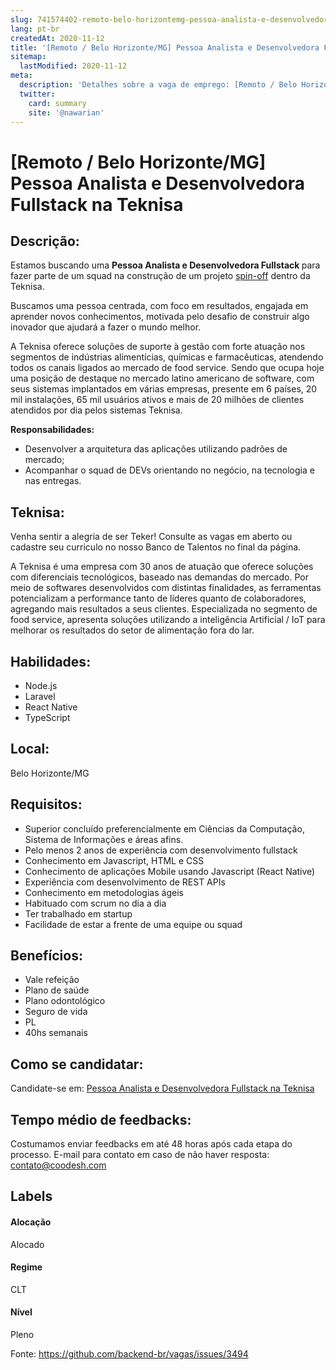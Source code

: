 ```yaml
---
slug: 741574402-remoto-belo-horizontemg-pessoa-analista-e-desenvolvedora-fullstack-na-teknisa
lang: pt-br
createdAt: 2020-11-12
title: '[Remoto / Belo Horizonte/MG] Pessoa Analista e Desenvolvedora Fullstack na Teknisa - Vaga de Emprego'
sitemap:
  lastModified: 2020-11-12
meta:
  description: 'Detalhes sobre a vaga de emprego: [Remoto / Belo Horizonte/MG] Pessoa Analista e Desenvolvedora Fullstack na Teknisa'
  twitter:
    card: summary
    site: '@nawarian'
---
```


# [Remoto / Belo Horizonte/MG] Pessoa Analista e Desenvolvedora Fullstack na Teknisa

## Descrição: 
 <p>Estamos buscando uma <strong>Pessoa Analista e Desenvolvedora Fullstack </strong>para fazer parte de um squad na construção de um projeto <a href="https://bit.ly/3eQ8JAQ" target="_blank">spin-off</a> dentro  da Teknisa.&nbsp;</p>
<p>Buscamos uma pessoa centrada, com foco em resultados, engajada em aprender novos conhecimentos, motivada pelo desafio de construir algo inovador que ajudará a fazer o mundo melhor.</p>
<p>A Teknisa oferece soluções de suporte à gestão com forte atuação nos segmentos de indústrias alimentícias, químicas e farmacêuticas, atendendo todos os canais ligados ao mercado de food service. Sendo que ocupa hoje uma posição de destaque no mercado latino americano de software, com seus sistemas implantados em várias empresas, presente em 6 países, 20 mil instalações, 65 mil usuários ativos e mais de 20 milhões de clientes atendidos por dia pelos sistemas Teknisa.&nbsp;</p>
<p><strong>Responsabilidades:</strong></p>
<ul>
<li>Desenvolver a arquitetura das aplicações utilizando padrões de mercado;</li>
<li>Acompanhar o squad de DEVs orientando no negócio, na tecnologia e nas entregas.</li>
</ul>

## Teknisa: 
 <p>Venha sentir a alegria de ser Teker! Consulte as vagas em aberto ou cadastre seu curriculo no nosso Banco de Talentos no final da página.</p>
<p></p>
<p>A Teknisa é uma empresa com 30 anos de atuação que oferece soluções com diferenciais tecnológicos, baseado nas demandas do mercado. Por meio de softwares desenvolvidos com distintas finalidades, as ferramentas potencializam a performance tanto de líderes quanto de colaboradores, agregando mais resultados a seus clientes. Especializada no segmento de food service, apresenta soluções utilizando a inteligência Artificial / IoT para melhorar os resultados do setor de alimentação fora do lar.</p>

## Habilidades: 
 - Node.js 
- Laravel 
- React Native 
- TypeScript

## Local: 
 Belo Horizonte/MG

## Requisitos: 
 - Superior concluído preferencialmente em Ciências da Computação, Sistema de Informações e áreas afins. 
- Pelo menos 2 anos de experiência com desenvolvimento fullstack 
- Conhecimento em Javascript, HTML e CSS 
- Conhecimento de aplicações Mobile usando Javascript (React Native) 
- Experiência com desenvolvimento de REST APIs 
- Conhecimento em metodologias ágeis 
- Habituado com scrum no dia a dia 
- Ter trabalhado em startup 
- Facilidade de estar a frente de uma equipe ou squad

## Benefícios: 
 - Vale refeição 
- Plano de saúde 
- Plano odontológico 
- Seguro de vida 
- PL 
- 40hs semanais

## Como se candidatar:
Candidate-se em: [Pessoa Analista e Desenvolvedora Fullstack na Teknisa](https://coodesh.com/vagas/fullstack-developer-142807?origin=github&modal=open)

## Tempo médio de feedbacks:
 Costumamos enviar feedbacks em até 48 horas após cada etapa do processo. E-mail para contato em caso de não haver resposta: [contato@coodesh.com](mailto:contato@coodesh.com)

## Labels
#### Alocação
Alocado

#### Regime
CLT

#### Nível
Pleno

Fonte: https://github.com/backend-br/vagas/issues/3494